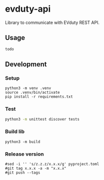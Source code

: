 # evduty-api
Library to communicate with EVduty REST API.

## Usage
```python
todo
```

## Development

### Setup
```shell
python3 -m venv .venv
source .venv/bin/activate
pip install -r requirements.txt
```

### Test
```bash
python3 -m unittest discover tests
```

### Build lib
```shell
python3 -m build
```

### Release version
```shell
#sed -i '' 's/z.z.z/x.x.x/g' pyproject.toml
#git tag x.x.x -a -m "x.x.x"
#git push --tags
```